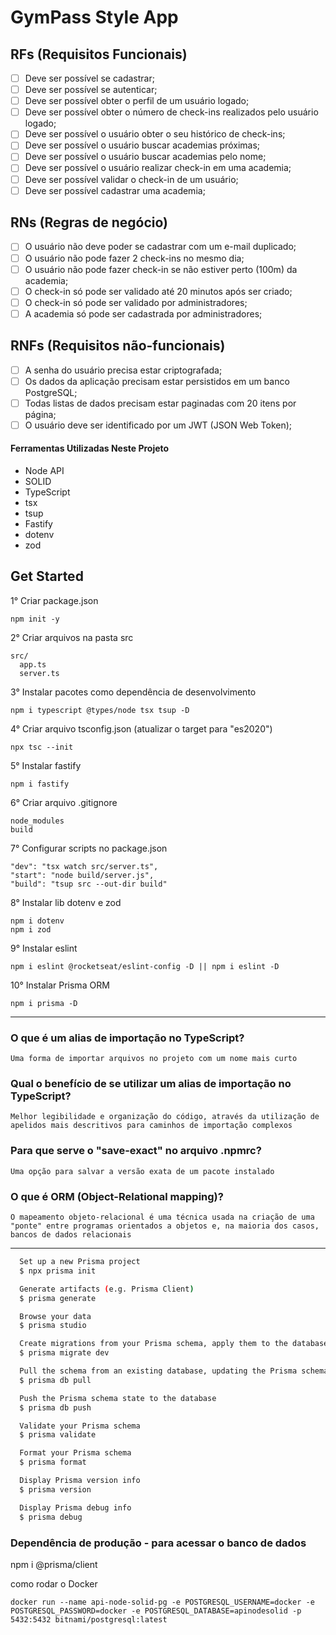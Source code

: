 # GymPass Style App

## RFs (Requisitos Funcionais) 

- [ ] Deve ser possível se cadastrar;
- [ ] Deve ser possível se autenticar;
- [ ] Deve ser possível obter o perfil de um usuário logado;
- [ ] Deve ser possível obter o número de check-ins realizados pelo usuário logado;
- [ ] Deve ser possível o usuário obter o seu histórico de check-ins;
- [ ] Deve ser possível o usuário buscar academias próximas;
- [ ] Deve ser possível o usuário buscar academias pelo nome;
- [ ] Deve ser possível o usuário realizar check-in em uma academia;
- [ ] Deve ser possível validar o check-in de um usuário;
- [ ] Deve ser possível cadastrar uma academia;

## RNs (Regras de negócio)

- [ ] O usuário não deve poder se cadastrar com um e-mail duplicado;
- [ ] O usuário não pode fazer 2 check-ins no mesmo dia;
- [ ] O usuário não pode fazer check-in se não estiver perto (100m) da academia;
- [ ] O check-in só pode ser validado até 20 minutos após ser criado;
- [ ] O check-in só pode ser validado por administradores;
- [ ] A academia só pode ser cadastrada por administradores;

## RNFs (Requisitos não-funcionais)

- [ ] A senha do usuário precisa estar criptografada;
- [ ] Os dados da aplicação precisam estar persistidos em um banco PostgreSQL;
- [ ] Todas listas de dados precisam estar paginadas com 20 itens por página;
- [ ] O usuário deve ser identificado por um JWT (JSON Web Token);

#### Ferramentas Utilizadas Neste Projeto
- Node API 
- SOLID
- TypeScript
- tsx
- tsup
- Fastify
- dotenv
- zod

## Get Started

1° Criar package.json
```
npm init -y
```
2° Criar arquivos na pasta src
```
src/
  app.ts
  server.ts
```
3° Instalar pacotes como dependência de desenvolvimento
```
npm i typescript @types/node tsx tsup -D
```
4° Criar arquivo tsconfig.json (atualizar o target para "es2020")
```
npx tsc --init
```
5° Instalar fastify
```
npm i fastify
```
6° Criar arquivo .gitignore
```
node_modules
build
```
7° Configurar scripts no package.json
```
"dev": "tsx watch src/server.ts",
"start": "node build/server.js",
"build": "tsup src --out-dir build"
```
8° Instalar lib dotenv e zod
```
npm i dotenv
npm i zod
```
9° Instalar eslint
```
npm i eslint @rocketseat/eslint-config -D || npm i eslint -D 
```
10° Instalar Prisma ORM
```
npm i prisma -D 
```

---
### O que é um alias de importação no TypeScript?
```
Uma forma de importar arquivos no projeto com um nome mais curto
```
### Qual o benefício de se utilizar um alias de importação no TypeScript?
```
Melhor legibilidade e organização do código, através da utilização de apelidos mais descritivos para caminhos de importação complexos
```
### Para que serve o "save-exact" no arquivo .npmrc?
```
Uma opção para salvar a versão exata de um pacote instalado
```
### O que é ORM (Object-Relational mapping)?
```
O mapeamento objeto-relacional é uma técnica usada na criação de uma "ponte" entre programas orientados a objetos e, na maioria dos casos, bancos de dados relacionais
```
---
```bash
  Set up a new Prisma project
  $ npx prisma init

  Generate artifacts (e.g. Prisma Client)
  $ prisma generate

  Browse your data
  $ prisma studio

  Create migrations from your Prisma schema, apply them to the database, generate artifacts (e.g. Prisma Client)
  $ prisma migrate dev

  Pull the schema from an existing database, updating the Prisma schema
  $ prisma db pull

  Push the Prisma schema state to the database
  $ prisma db push

  Validate your Prisma schema
  $ prisma validate

  Format your Prisma schema
  $ prisma format

  Display Prisma version info
  $ prisma version

  Display Prisma debug info
  $ prisma debug

```
### Dependência de produção - para acessar o banco de dados
npm i @prisma/client

como rodar o Docker 
```
docker run --name api-node-solid-pg -e POSTGRESQL_USERNAME=docker -e POSTGRESQL_PASSWORD=docker -e POSTGRESQL_DATABASE=apinodesolid -p 5432:5432 bitnami/postgresql:latest
```